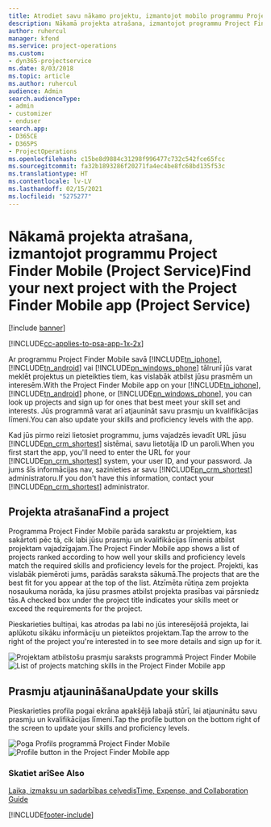 ```yaml
---
title: Atrodiet savu nākamo projektu, izmantojot mobilo programmu Project Finder Mobile
description: Nākamā projekta atrašana, izmantojot programmu Project Finder Mobile programmai Project Service
author: ruhercul
manager: kfend
ms.service: project-operations
ms.custom:
- dyn365-projectservice
ms.date: 8/03/2018
ms.topic: article
ms.author: ruhercul
audience: Admin
search.audienceType:
- admin
- customizer
- enduser
search.app:
- D365CE
- D365PS
- ProjectOperations
ms.openlocfilehash: c15be8d9884c31298f996477c732c542fce65fcc
ms.sourcegitcommit: fa32b1893286f20271fa4ec4be8fc68bd135f53c
ms.translationtype: HT
ms.contentlocale: lv-LV
ms.lasthandoff: 02/15/2021
ms.locfileid: "5275277"
---
```

# <a name="find-your-next-project-with-the-project-finder-mobile-app-project-service"></a><span data-ttu-id="5f12e-103">Nākamā projekta atrašana, izmantojot programmu Project Finder Mobile (Project Service)</span><span class="sxs-lookup"><span data-stu-id="5f12e-103">Find your next project with the Project Finder Mobile app (Project Service)</span></span>

[!include [banner](../includes/psa-now-project-operations.md)]

[!INCLUDE[cc-applies-to-psa-app-1x-2x](../includes/cc-applies-to-psa-app-1x-2x.md)]

<span data-ttu-id="5f12e-104">Ar programmu Project Finder Mobile savā [!INCLUDE[tn_iphone](../includes/tn-iphone.md)], [!INCLUDE[tn_android](../includes/tn-android.md)] vai [!INCLUDE[pn_windows_phone](../includes/pn-windows-phone.md)] tālrunī jūs varat meklēt projektus un pieteikties tiem, kas vislabāk atbilst jūsu prasmēm un interesēm.</span><span class="sxs-lookup"><span data-stu-id="5f12e-104">With the Project Finder Mobile app on your [!INCLUDE[tn_iphone](../includes/tn-iphone.md)], [!INCLUDE[tn_android](../includes/tn-android.md)] phone, or [!INCLUDE[pn_windows_phone](../includes/pn-windows-phone.md)], you can look up projects and sign up for ones that best meet your skill set and interests.</span></span> <span data-ttu-id="5f12e-105">Jūs programmā varat arī atjaunināt savu prasmju un kvalifikācijas līmeni.</span><span class="sxs-lookup"><span data-stu-id="5f12e-105">You can also update your skills and proficiency levels with the app.</span></span>  
  
 <span data-ttu-id="5f12e-106">Kad jūs pirmo reizi lietosiet programmu, jums vajadzēs ievadīt URL jūsu [!INCLUDE[pn_crm_shortest](../includes/pn-crm-shortest.md)] sistēmai, savu lietotāja ID un paroli.</span><span class="sxs-lookup"><span data-stu-id="5f12e-106">When you first start the app, you'll need to enter the URL for your [!INCLUDE[pn_crm_shortest](../includes/pn-crm-shortest.md)] system, your user ID, and your password.</span></span> <span data-ttu-id="5f12e-107">Ja jums šīs informācijas nav, sazinieties ar savu [!INCLUDE[pn_crm_shortest](../includes/pn-crm-shortest.md)] administratoru.</span><span class="sxs-lookup"><span data-stu-id="5f12e-107">If you don't have this information,  contact your [!INCLUDE[pn_crm_shortest](../includes/pn-crm-shortest.md)] administrator.</span></span>  
  
## <a name="find-a-project"></a><span data-ttu-id="5f12e-108">Projekta atrašana</span><span class="sxs-lookup"><span data-stu-id="5f12e-108">Find a project</span></span>  
 <span data-ttu-id="5f12e-109">Programma Project Finder Mobile parāda sarakstu ar projektiem, kas sakārtoti pēc tā, cik labi jūsu prasmju un kvalifikācijas līmenis atbilst projektam vajadzīgajam.</span><span class="sxs-lookup"><span data-stu-id="5f12e-109">The Project Finder Mobile app shows a list of projects ranked according to how well your skills and proficiency levels match the required skills and proficiency levels for the project.</span></span> <span data-ttu-id="5f12e-110">Projekti, kas vislabāk piemēroti jums, parādās saraksta sākumā.</span><span class="sxs-lookup"><span data-stu-id="5f12e-110">The projects that are the best fit for you appear at the top of the list.</span></span> <span data-ttu-id="5f12e-111">Atzīmēta rūtiņa zem projekta nosaukuma norāda, ka jūsu prasmes atbilst projekta prasības vai pārsniedz tās.</span><span class="sxs-lookup"><span data-stu-id="5f12e-111">A checked box under the project title indicates your skills meet or exceed the requirements for the project.</span></span>  
  
 <span data-ttu-id="5f12e-112">Pieskarieties bultiņai, kas atrodas pa labi no jūs interesējošā projekta, lai aplūkotu sīkāku informāciju un pieteiktos projektam.</span><span class="sxs-lookup"><span data-stu-id="5f12e-112">Tap the arrow to the right of the project you're interested in to see more details and sign up for it.</span></span>  
  
 <span data-ttu-id="5f12e-113">![Projektam atbilstošu prasmju saraksts programmā Project Finder Mobile](../psa/media/project-service-project-finder-list.png "Projektam atbilstošu prasmju saraksts programmā Project Finder Mobile")</span><span class="sxs-lookup"><span data-stu-id="5f12e-113">![List of projects matching skills in the Project Finder Mobile app](../psa/media/project-service-project-finder-list.png "List of projects matching skills in the Project Finder Mobile app")</span></span>  
  
## <a name="update-your-skills"></a><span data-ttu-id="5f12e-114">Prasmju atjaunināšana</span><span class="sxs-lookup"><span data-stu-id="5f12e-114">Update your skills</span></span>  
 <span data-ttu-id="5f12e-115">Pieskarieties profila pogai ekrāna apakšējā labajā stūrī, lai atjauninātu savu prasmju un kvalifikācijas līmeni.</span><span class="sxs-lookup"><span data-stu-id="5f12e-115">Tap the profile button on the bottom right of the screen to update your skills and proficiency levels.</span></span>  
  
 <span data-ttu-id="5f12e-116">![Poga Profils programmā Project Finder Mobile](../psa/media/project-service-project-finder-profile.png "Poga Profils programmā Project Finder Mobile")</span><span class="sxs-lookup"><span data-stu-id="5f12e-116">![Profile button in the Project Finder Mobile app](../psa/media/project-service-project-finder-profile.png "Profile button in the Project Finder Mobile app")</span></span>  
  
### <a name="see-also"></a><span data-ttu-id="5f12e-117">Skatiet arī</span><span class="sxs-lookup"><span data-stu-id="5f12e-117">See Also</span></span>  
 [<span data-ttu-id="5f12e-118">Laika, izmaksu un sadarbības ceļvedis</span><span class="sxs-lookup"><span data-stu-id="5f12e-118">Time, Expense, and Collaboration Guide</span></span>](../psa/time-expense-collaboration-guide.md)


[!INCLUDE[footer-include](../includes/footer-banner.md)]